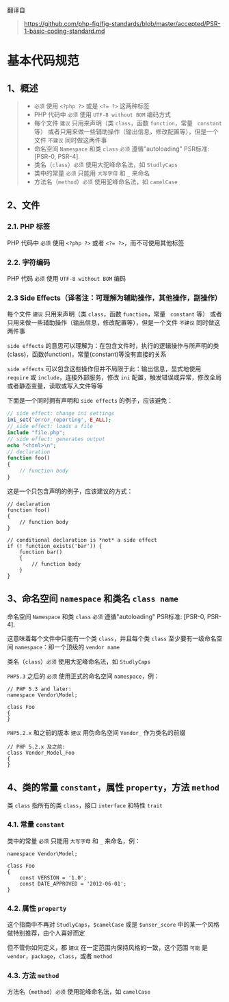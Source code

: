 翻译自 
> https://github.com/php-fig/fig-standards/blob/master/accepted/PSR-1-basic-coding-standard.md

# 基本代码规范

## 1、概述
> * `必须` 使用 `<?php ?>` 或是 `<?= ?>` 这两种标签
> * PHP 代码中 `必须` 使用 `UTF-8 without BOM` 编码方式
> * 每个文件 `建议` 只用来声明（类 `class`，函数 `function`，常量 ` constant` 等） 或者只用来做一些辅助操作（输出信息，修改配置等），但是一个文件 `不建议` 同时做这两件事
> * 命名空间 `Namespace` 和类 `class` `必须` 遵循"autoloading" PSR标准: [PSR-0, PSR-4].
> * 类名（`class`）`必须` 使用大驼峰命名法，如 `StudlyCaps`
> * 类中的常量 `必须` 只能用 `大写字母` 和 `_` 来命名
> * 方法名（`method`）`必须` 使用驼峰命名法，如 `camelCase`

## 2、文件
### 2.1. PHP 标签
PHP 代码中 `必须` 使用 `<?php ?>` 或者 `<?= ?>`，而不可使用其他标签

### 2.2. 字符编码
PHP 代码 `必须` 使用 `UTF-8 without BOM` 编码

### 2.3 Side Effects（译者注：可理解为辅助操作，其他操作，副操作）
每个文件 `建议` 只用来声明（类 `class`，函数 `function`，常量 ` constant` 等） 或者只用来做一些辅助操作（输出信息，修改配置等），但是一个文件 `不建议` 同时做这两件事

`side effects` 的意思可以理解为：在包含文件时，执行的逻辑操作与所声明的类(class)，函数(function)，常量(constant)等没有直接的关系

`side effects` 可以包含这些操作但并不局限于此：输出信息，显式地使用 `require` 或 `include`，连接外部服务，修改 `ini` 配置，触发错误或异常，修改全局或者静态变量，读取或写入文件等等

下面是一个同时拥有声明和 `side effects` 的例子，应该避免：  


``` php
// side effect: change ini settings
ini_set('error_reporting', E_ALL);
// side effect: loads a file
include "file.php";
// side effect: generates output
echo "<html>\n";
// declaration
function foo()
{
    // function body
}
```

这是一个只包含声明的例子，应该建议的方式：  


```
// declaration
function foo()
{
    // function body
}

// conditional declaration is *not* a side effect
if (! function_exists('bar')) {
    function bar()
    {
        // function body
    }
}
```

## 3、命名空间 `namespace` 和类名 `class name`  

命名空间 `Namespace` 和类 `class` `必须` 遵循"autoloading" PSR标准: [PSR-0, PSR-4].  

这意味着每个文件中只能有一个类 `class`，并且每个类 `class` 至少要有一级命名空间 `namespace`：即一个顶级的 `vendor name`    

类名（`class`）`必须` 使用大驼峰命名法，如 `StudlyCaps`  

`PHP5.3` 之后的 `必须` 使用正式的命名空间 `namespace`，例：  

```
// PHP 5.3 and later:
namespace Vendor\Model;
  
class Foo
{
}
```

`PHP5.2.x` 和之前的版本 `建议` 用伪命名空间 `Vendor_` 作为类名的前缀

```
// PHP 5.2.x 及之前:
class Vendor_Model_Foo
{
}
```

## 4、类的常量 `constant`，属性 `property`，方法 `method`
类 `class` 指所有的类 `class`，接口 `interface` 和特性 `trait`

### 4.1. 常量 `constant`
类中的常量 `必须` 只能用 `大写字母` 和 `_` 来命名，例：

```
namespace Vendor\Model;
  
class Foo
{
    const VERSION = '1.0';
    const DATE_APPROVED = '2012-06-01';
}
```

### 4.2. 属性 `property`
这个指南中不再对 `StudlyCaps`，`$camelCase` 或是 `$unser_score` 中的某一个风格做特别推荐，由个人喜好而定

但不管你如何定义，都 `建议` 在一定范围内保持风格的一致，这个范围 `可能` 是 `vendor`，`package`，`class`，或者 `method`

### 4.3. 方法 `method`
方法名（`method`）`必须` 使用驼峰命名法，如 `camelCase`
